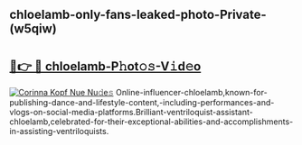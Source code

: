 ## chloelamb-only-fans​-leaked-photo​-Private-(w5qiw)


# <h2><a href="https://mediaupload.pro?title=chloelamb&ref=git">🔗👉 🔴 chloelamb-P𝚑ot𝚘𝚜-V𝚒d𝚎o</a></h2>

[![Corinna Kopf Nue Nu𝚍e𝚜](https://i.imgur.com/0qMVB7G.gif)](https://mediaupload.pro?title=chloelamb&ref=git)
Online-influencer-chloelamb,known-for-publishing-dance-and-lifestyle-content,-including-performances-and-vlogs-on-social-media-platforms.Brilliant-ventriloquist-assistant-chloelamb,celebrated-for-their-exceptional-abilities-and-accomplishments-in-assisting-ventriloquists.  